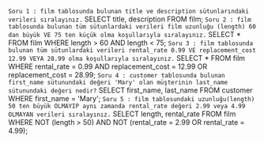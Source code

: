 `Soru 1 : film tablosunda bulunan title ve description sütunlarındaki verileri sıralayınız.`
SELECT title, description FROM film;
`Soru 2 : film tablosunda bulunan tüm sütunlardaki verileri film uzunluğu (length) 60 dan büyük VE 75 ten küçük olma koşullarıyla sıralayınız.`
SELECT * FROM film
WHERE length > 60 AND  length < 75;
`Soru 3 : film tablosunda bulunan tüm sütunlardaki verileri rental_rate 0.99 VE replacement_cost 12.99 VEYA 28.99 olma koşullarıyla sıralayınız.`
SELECT * FROM film 
WHERE rental_rate = 0.99 AND replacement_cost = 12.99 OR replacement_cost = 28.99;
`Soru 4 : customer tablosunda bulunan first_name sütunundaki değeri 'Mary' olan müşterinin last_name sütunundaki değeri nedir?`
SELECT first_name, last_name FROM customer
WHERE first_name = 'Mary';
`Soru 5 : film tablosundaki uzunluğu(length) 50 ten büyük OLMAYIP aynı zamanda rental_rate değeri 2.99 veya 4.99 OLMAYAN verileri sıralayınız.`
SELECT length, rental_rate FROM film
WHERE NOT (length > 50) AND NOT (rental_rate = 2.99 OR rental_rate = 4.99);

